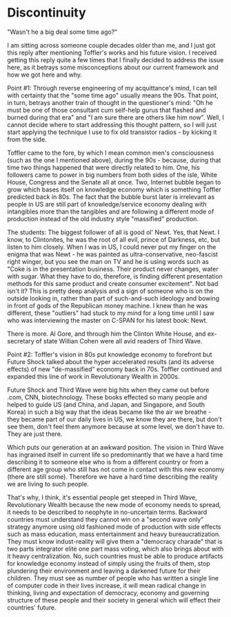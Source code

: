 # Discontinuity

"Wasn't he a big deal some time ago?"

I am sitting across someone couple decades older than me, and I just got this reply after mentioning Toffler's works and his future vision. I received getting this reply quite a few times that I finally decided to address the issue here, as it betrays some misconceptions about our current framework and how we got here and why.

Point #1: Through reverse engineering of my acquittance's mind, I can tell with certainty that the "some time ago" usually means the 90s. That point, in turn, betrays another train of thought in the questioner's mind: "Oh he must be one of those consultant cum self-help gurus that flashed and burned during that era" and "I am sure there are others like him now". Well, I cannot decide where to start addressing this thought pattern, so I will just start applying the technique I use to fix old transistor radios - by kicking it from the side.

Toffler came to the fore, by which I mean common men's consciousness (such as the one I mentioned above), during the 90s - because, during that time two things happened that were directly related to him. One, his followers came to power in big numbers from both sides of the isle, White House, Congress and the Senate all at once. Two, Internet bubble began to grow which bases itself on knowledge economy which is something Toffler predicted back in 80s. The fact that the bubble burst later is irrelevant as people in US are still part of knowledge/service economy dealing with intangibles more than the tangibles and are following a different mode of production instead of the old industry style "massified" production.

The students: The biggest follower of all is good ol' Newt. Yes, that Newt. I know, to Clintonites, he was the root of all evil, prince of Darkness, etc, but listen to him closely. When I was in US, I could never put my finger on the enigma that was Newt - he was painted as ultra-conservative, neo-fascist right winger, but you see the man on TV and he is using words such as "Coke is in the presentation business. Their product never changes, water with sugar. What they have to do, therefore, is finding different presentation methods for this same product and create consumer excitement". Not bad isn't it? This is pretty deep analysis and a sign of someone who is on the outside looking in, rather than part of such-and-such ideology and bowing in front of gods of the Republican money machine. I knew than he was different, these "outliers" had stuck to my mind for a long time until I saw who was interviewing the master on C-SPAN for his latest book: Newt.

There is more. Al Gore, and through him the Clinton White House, and ex-secretary of state Willian Cohen were all avid readers of Third Wave.

Point #2: Toffler's vision in 80s put knowledge economy to forefront but Future Shock talked about the hyper accelerated results (and its adverse effects) of new "de-massified" economy back in 70s. Toffler continued and expanded this line of work in Revolutionary Wealth in 2000s.

Future Shock and Third Wave were big hits when they came out before .com, CNN, biotechnology. These books effected so many people and helped to guide US (and China, and Japan, and Singapore, and South Korea) in such a big way that the ideas became like the air we breathe - they became part of our daily lives in US, we know they are there, but don't see them, don't feel them anymore because at some level, we don't have to. They are just there.

Which puts our generation at an awkward position. The vision in Third Wave has ingrained itself in current life so predominantly that we have a hard time describing it to someone else who is from a different country or from a different age group who still has not come in contact with this new economy (there are still some). Therefore we have a hard time describing the reality we are living to such people.

That's why, I think, it's essential people get steeped in Third Wave, Revolutionary Wealth because the new mode of economy needs to spread, it needs to be described to neophyte in no-uncertain terms. Backward countries must understand they cannot win on a "second wave only" strategy anymore using old fashioned mode of production with side effects such as mass education, mass entertainment and heavy bureaucratization. They must know indust-reality will give them a "democracy charade" that is two parts integrator elite one part mass voting, which also brings about with it heavy centralization. No, such countries must be able to produce artifacts for knowledge economy instead of simply using the fruits of them, stop plundering their environment and leaving a darkened future for their children. They must see as number of people who has written a single line of computer code in their lives increase, it will mean radical change in thinking, living and expectation of democracy, economy and governing structure of these people and their society in general which will effect their countries' future.

